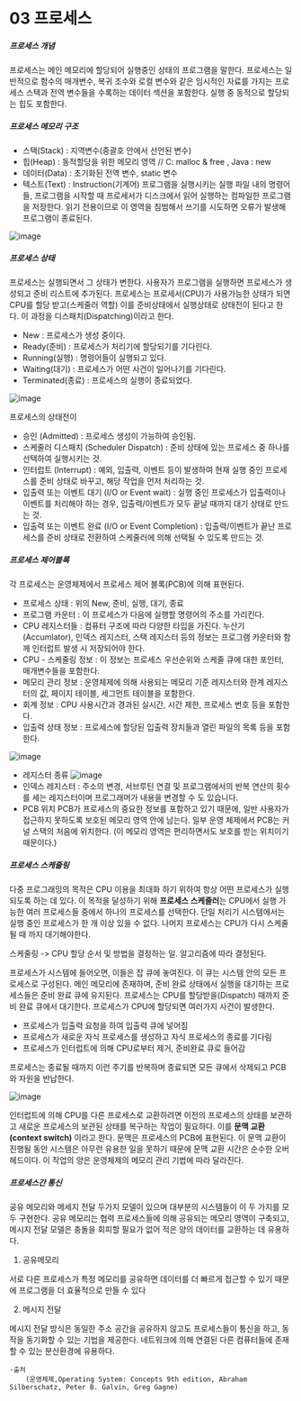 03 프로세스
==

##### 프로세스 개념

프로세스는 메인 메모리에 할당되어 실행중인 상태의 프로그램을 말한다. 프로세스는 일반적으로 함수의 매개변수, 복귀 조수와 로컬 변수와 같은 임시적인 자료를 가지는 프로세스 스택과 전역 변수들을 수록하는 데이터 섹션을 포함한다. 실행 중 동적으로 할당되는 힙도 포함한다.

##### 프로세스 메모리 구조

- 스택(Stack) : 지역변수(중괄호 안에서 선언된 변수)
- 힙(Heap) : 동적할당을 위한 메모리 영역 // C: malloc & free , Java : new
- 데이터(Data) : 초기화된 전역 변수, static 변수
- 텍스트(Text) : Instruction(기계어) 프로그램을 실행시키는 실행 파일 내의 명령어들, 프로그램을 시작할 때 프로세서가 디스크에서 읽어 실행하는 컴파일한 프로그램을 저장한다. 읽기 전용이므로 이 영역을 침범해서 쓰기를 시도하면 오류가 발생해 프로그램이 종료된다.

![image](https://user-images.githubusercontent.com/40592785/107960415-f4caec00-6fe7-11eb-9437-b2f7e88da5f3.png)

##### 프로세스 상태

프로세스는 실행되면서 그 상태가 변한다. 사용자가 프로그램을 실행하면 프로세스가 생성되고 준비 리스트에 추가된다. 프로세스는 프로세서(CPU)가 사용가능한 상태가 되면 CPU를 할당 받고(스케줄러 역할) 이를 준비상태에서 실행상태로 상태전이 된다고 한다. 이 과정을 디스패치(Dispatching)이라고 한다.

- New : 프로세스가 생성 중이다.
- Ready(준비) : 프로세스가 처리기에 할당되기를 기다린다.
- Running(실행) : 명령어들이 실행되고 있다.
- Waiting(대기) : 프로세스가 어떤 사건이 일어나기를 기다린다.
- Terminated(종료) : 프로세스의 실행이 종료되었다.

![image](https://user-images.githubusercontent.com/40592785/107949531-c2fe5900-6fd8-11eb-9e7d-c0b748173cf3.png)


프로세스의 상태전이

- 승인 (Admitted) : 프로세스 생성이 가능하여 승인됨.
- 스케줄러 디스패치 (Scheduler Dispatch) : 준비 상태에 있는 프로세스 중 하나를 선택하여 실행시키는 것.
- 인터럽트 (Interrupt) : 예외, 입출력, 이벤트 등이 발생하여 현재 실행 중인 프로세스를 준비 상태로 바꾸고, 해당 작업을 먼저 처리하는 것.
- 입출력 또는 이벤트 대기 (I/O or Event wait) : 실행 중인 프로세스가 입출력이나 이벤트를 처리해야 하는 경우, 입출력/이벤트가 모두 끝날 때까지 대기 상태로 만드는 것.
- 입출력 또는 이벤트 완료 (I/O or Event Completion) : 입출력/이벤트가 끝난 프로세스를 준비 상태로 전환하여 스케줄러에 의해 선택될 수 있도록 만드는 것.


##### 프로세스 제어블록

각 프로세스는 운영체제에서 프로세스 제어 블록(PCB)에 의해 표현된다.

- 프로세스 상태 : 위의 New, 준비, 실행, 대기, 종료
- 프로그램 카운터 : 이 프로세스가 다음에 실행할 명령어의 주소를 가리킨다.
- CPU 레지스터들 : 컴퓨터 구조에 따라 다양한 타입을 가진다. 누산기(Accumlator), 인덱스 레지스터, 스택 레지스터 등의 정보는 프로그램 카운터와 함께 인터럽트 발생 시 저장되어야 한다.
- CPU - 스케줄링 정보 : 이 정보는 프로세스 우선순위와 스케줄 큐에 대한 포인터, 매개변수들을 포함한다. 
- 메모리 관리 정보 : 운영체제에 의해 사용되는 메모리 기준 레지스터와 한계 레지스터의 값, 페이지 테이블, 세그먼트 테이블을 포함한다.
- 회계 정보 : CPU 사용시간과 경과된 실시간, 시간 제한, 프로세스 번호 등을 포함한다.
- 입출력 상태 정보 : 프로세스에 할당된 입출력 장치들과 열린 파일의 목록 등을 포함한다.

![image](https://user-images.githubusercontent.com/40592785/107960515-188e3200-6fe8-11eb-9532-9cc7d05b46cc.png)

- 레지스터 종류
![image](https://user-images.githubusercontent.com/40592785/108061258-644de380-709b-11eb-8e0f-fbe67b438823.png)
- 인덱스 레지스터 : 주소의 변경, 서브루틴 연결 및 프로그램에서의 반복 연산의 횟수를 세는 레지스터이며 프로그래머가 내용을 변경할 수 도 있습니다.
- PCB 위치
PCB가 프로세스의 중요한 정보를 포함하고 있기 때문에, 일반 사용자가 접근하지 못하도록 보호된 메모리 영역 안에 남는다. 일부 운영 체제에서 PCB는 커널 스택의 처음에 위치한다. (이 메모리 영역은 편리하면서도 보호를 받는 위치이기 때문이다.)


##### 프로세스 스케줄링

다중 프로그래밍의 목적은 CPU 이용을 최대화 하기 위하여 항상 어떤 프로세스가 실행되도록 하는 데 있다. 이 목적을 달성하기 위해 **프로세스 스케줄러**는 CPU에서 실행 가능한 여러 프로세스들 중에서 하나의 프로세스를 선택한다. 단일 처리기 시스템에서는 실행 중인 프로세스가 한 개 이상 있을 수 없다. 나머지 프로세스는 CPU가 다시 스케줄 될 때 까지 대기해야한다. 

스케줄링 -> CPU 할당 순서 및 방법을 결정하는 일. 알고리즘에 따라 결정된다.

프로세스가 시스템에 들어오면, 이들은 잡 큐에 놓여진다. 이 큐는 시스템 안의 모든 프로세스로 구성된다. 메인 메모리에 존재하며, 준비 완료 상태에서 실행을 대기하는 프로세스들은 준비 완료 큐에 유지된다. 프로세스는 CPU를 할당받을(Dispatch) 때까지 준비 완료 큐에서 대기한다. 프로세스가 CPU에 할당되면 여러가지 사건이 발생한다.

- 프로세스가 입출력 요청을 하여 입출력 큐에 넣어짐
- 프로세스가 새로운 자식 프로세스를 생성하고 자식 프로세스의 종료를 기다림
- 프로세스가 인터럽트에 의해 CPU로부터 제거, 준비완료 큐로 들어감

프로세스는 종료될 때까지 이런 주기를 반복하며 종료되면 모든 큐에서 삭제되고 PCB와 자원을 반납한다.

![image](https://user-images.githubusercontent.com/40592785/108068498-83ea0980-70a5-11eb-8bb8-265949f48ce5.png)


인터럽트에 의해 CPU를 다른 프로세스로 교환하려면 이전의 프로세스의 상태를 보관하고 새로운 프로세스의 보관된 상태를 복구하는 작업이 필요하다. 이를 **문맥 교환(context switch)** 이라고 한다.  문맥은 프로세스의 PCB에 표현된다. 이 문맥 교환이 진행될 동안 시스템은 아무런 유용한 일을 못하기 때문에 문맥 교환 시간은 순수한 오버헤드이다. 이 작업의 양은 운영체제의 메모리 관리 기법에 따라 달라진다.

##### 프로세스간 통신

공유 메모리와 메세지 전달 두가지 모델이 있으며 대부분의 시스템들이 이 두 가지를 모두 구현한다. 공유 메모리는 협력 프로세스들에 의해 공유되는 메모리 영역이 구축되고, 메시지 전달 모델은 충돌을 회피할 필요가 없어 적은 양의 데이터를 교환하는 데 유용하다.

1) 공유메모리

서로 다른 프로세스가 특정 메모리를 공유하면 데이터를 더 빠르게 접근할 수 있기 때문에 프로그램을 더 효율적으로 만들 수 있다

2) 메시지 전달

메시지 전달 방식은 동일한 주소 공간을 공유하지 않고도 프로세스들이 통신을 하고, 동작을 동기화할 수 있는 기법을 제공한다. 네트워크에 의해 연결된 다른 컴퓨터들에 존재할 수 있는 분산환경에 유용하다.


	-출처
		(운영체제,Operating System: Concepts 9th edition, Abraham Silberschatz, Peter B. Galvin, Greg Gagne)
